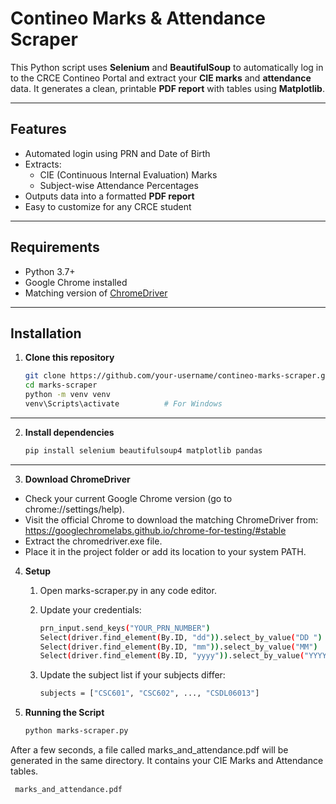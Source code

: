 # Contineo Marks & Attendance Scraper

This Python script uses **Selenium** and **BeautifulSoup** to automatically log in to the CRCE Contineo Portal and extract your **CIE marks** and **attendance** data. It generates a clean, printable **PDF report** with tables using **Matplotlib**.

---

## Features

- Automated login using PRN and Date of Birth
- Extracts:
  - CIE (Continuous Internal Evaluation) Marks
  - Subject-wise Attendance Percentages
- Outputs data into a formatted **PDF report**
- Easy to customize for any CRCE student

---

## Requirements

- Python 3.7+
- Google Chrome installed
- Matching version of [ChromeDriver](https://googlechromelabs.github.io/chrome-for-testing/#stable)

---

## Installation

1. **Clone this repository**
   ```bash
   git clone https://github.com/your-username/contineo-marks-scraper.git
   cd marks-scraper
   python -m venv venv
   venv\Scripts\activate          # For Windows
---
   
2. **Install dependencies**
   ```bash
   pip install selenium beautifulsoup4 matplotlib pandas
---

3. **Download ChromeDriver**
- Check your current Google Chrome version (go to chrome://settings/help).
- Visit the official Chrome to download the matching ChromeDriver from: https://googlechromelabs.github.io/chrome-for-testing/#stable
- Extract the chromedriver.exe file.
- Place it in the project folder or add its location to your system PATH.

4. **Setup**
   1. Open marks-scraper.py in any code editor.
      
   2. Update your credentials:
      ```bash
      prn_input.send_keys("YOUR_PRN_NUMBER")
      Select(driver.find_element(By.ID, "dd")).select_by_value("DD ")   # Day (e.g. "05 ")
      Select(driver.find_element(By.ID, "mm")).select_by_value("MM")    # Month (e.g. "06")
      Select(driver.find_element(By.ID, "yyyy")).select_by_value("YYYY")# Year (e.g. "2003")

   3. Update the subject list if your subjects differ:
      ```bash
      subjects = ["CSC601", "CSC602", ..., "CSDL06013"]

5. **Running the Script**
   ```bash
   python marks-scraper.py
  After a few seconds, a file called marks_and_attendance.pdf will be generated in the same directory. It contains your CIE Marks and Attendance tables.
  ```bash
   marks_and_attendance.pdf

